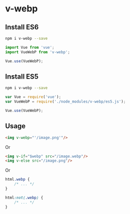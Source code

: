# v-webp

## Install ES6

```bash
npm i v-webp --save
```

```js
import Vue from 'vue';
import VueWebP from 'v-webp';

Vue.use(VueWebP);
```

## Install ES5

```bash
npm i v-webp --save
```

```js
var Vue = require('vue');
var VueWebP = require('./node_modules/v-webp/es5.js');

Vue.use(VueWebP);
```

## Usage

```html
<img v-webp="'/image.png'"/>
```

Or

```html
<img v-if="$webp" src="/image.webp"/>
<img v-else src="/image.png"/>
```

Or

```css
html.webp {
    /* ... */
}

html:not(.webp) {
    /* ... */
}
```